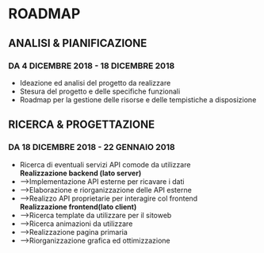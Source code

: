 <h1>ROADMAP</h1>

<h2>ANALISI & PIANIFICAZIONE</h2>
<h3>DA 4 DICEMBRE 2018 - 18 DICEMBRE 2018</h3>
<ul>
  <li>Ideazione ed analisi del progetto da realizzare</li>
  <li>Stesura del progetto e delle specifiche funzionali</li>
  <li>Roadmap per la gestione delle risorse e delle tempistiche a disposizione</li>
</ul>

<h2>RICERCA & PROGETTAZIONE</h2>
<h3>DA 18 DICEMBRE 2018 - 22 GENNAIO 2018</h3>

<ul>
  <li>Ricerca di eventuali servizi API comode da utilizzare</li>
  <b>Realizzazione backend (lato server)</b>
  <li>-->Implementazione API esterne per ricavare i dati</li>
  <li>-->Elaborazione e riorganizzazione delle API esterne</li>
  <li>-->Realizzo API proprietarie per interagire col frontend</li>
  <b>Realizzazione frontend(lato client)</b>
  <li>-->Ricerca template da utilizzare per il sitoweb</li>
  <li>-->Ricerca animazioni da utilizzare</li>
  <li>-->Realizzazione pagina primaria</li>
  <li>-->Riorganizzazione grafica ed ottimizzazione</li>
</ul>
 
